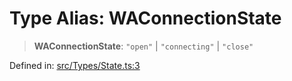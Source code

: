 # Type Alias: WAConnectionState

> **WAConnectionState**: `"open"` \| `"connecting"` \| `"close"`

Defined in: [src/Types/State.ts:3](https://github.com/Fokusdotid/bail/blob/c270ba4454f95d50cec87a9d90b03360fac7058e/src/Types/State.ts#L3)
